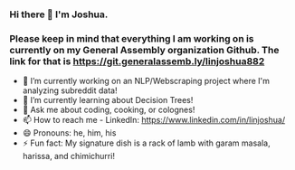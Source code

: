 ### Hi there 👋 I'm Joshua.
### Please keep in mind that everything I am working on is currently on my General Assembly organization Github. The link for that is https://git.generalassemb.ly/linjoshua882

- 🔭 I’m currently working on an NLP/Webscraping project where I'm analyzing subreddit data!
- 🌱 I’m currently learning about Decision Trees!
- 💬 Ask me about coding, cooking, or colognes!
- 📫 How to reach me - LinkedIn: https://www.linkedin.com/in/linjoshua/
- 😄 Pronouns: he, him, his
- ⚡ Fun fact: My signature dish is a rack of lamb with garam masala, harissa, and chimichurri!
